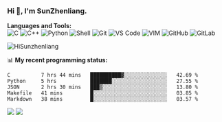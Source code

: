 
### Hi 👋, I'm SunZhenliang.



**Languages and Tools:**  
![C](https://img.shields.io/badge/-00599C?&logo=c&logoColor=white)
![C++](https://img.shields.io/badge/-C++-00599C?&logo=c%2B%2B&logoColor=white)
![Python](https://img.shields.io/badge/-Python-8fcfd1?&logo=Python)
![Shell](https://img.shields.io/badge/-Shell-blasck?&logo=Shell)
![Git](https://img.shields.io/badge/-Git-black?&logo=git)
![VS Code](https://img.shields.io/badge/-VS%20Code-007ACC?&logo=visual-studio-code)
![VIM](https://img.shields.io/badge/-vim-blasck?&logo=vim)
![GitHub](https://img.shields.io/badge/-GitHub-181717?&logo=github)
![GitLab](https://img.shields.io/badge/-GitLab-FCA121?&logo=gitlab)


<img   src="https://github-readme-stats.vercel.app/api?username=HiSunzhenliang&count_private=true&show_icons=true" alt="HiSunzhenliang" />

📊 **My recent programming status:**
<!--START_SECTION:waka-->
```text
C          7 hrs 44 mins   ██████████▓░░░░░░░░░░░░░░   42.69 % 
Python     5 hrs           ███████░░░░░░░░░░░░░░░░░░   27.55 % 
JSON       2 hrs 30 mins   ███▒░░░░░░░░░░░░░░░░░░░░░   13.80 % 
Makefile   41 mins         █░░░░░░░░░░░░░░░░░░░░░░░░   03.85 % 
Markdown   38 mins         █░░░░░░░░░░░░░░░░░░░░░░░░   03.57 % 
```
<!--END_SECTION:waka-->
[![](https://img.shields.io/ubuntu/v/ubuntu-wallpapers)](https://kubuntu.org/)
![](https://visitor-badge.glitch.me/badge?page_id=HiSunzhenliang.readme)

